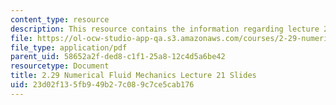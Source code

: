```yaml
---
content_type: resource
description: This resource contains the information regarding lecture 21 slides.
file: https://ol-ocw-studio-app-qa.s3.amazonaws.com/courses/2-29-numerical-fluid-mechanics-spring-2015/23d02f135fb949b27c089c7ce5cab176_MIT2_29S15_Lecture21.pdf
file_type: application/pdf
parent_uid: 58652a2f-ded8-c1f1-25a8-12c4d5a6be42
resourcetype: Document
title: 2.29 Numerical Fluid Mechanics Lecture 21 Slides
uid: 23d02f13-5fb9-49b2-7c08-9c7ce5cab176
---
```

